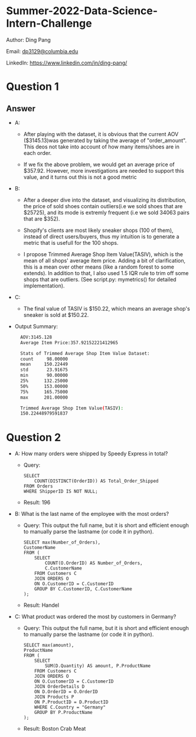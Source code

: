 # Summer-2022-Data-Science-Intern-Challenge
Author: Ding Pang

Email: dp3129@columbia.edu

LinkedIn: https://www.linkedin.com/in/ding-pang/

# Question 1

## Answer

* A:
    * After playing with the dataset, it is obvious that the current AOV ($3145.13)was generated by taking the average of "order_amount". This deos not take into account of how many items/shoes are in each order.

    * If we fix the above problem, we would get an average price of $357.92. However, more investigations are needed to support this value, and it turns out this is not a good metric

* B:
    * After a deeper dive into the dataset, and visualizing its distribution, the price of sold shoes contain outliers(i.e we sold shoes that are $25725), and its mode is extremly frequent (i.e we sold 34063 pairs that are $352).

    * Shopify's clients are most likely sneaker shops (100 of them), instead of direct users/buyers, thus my intuition is to generate a metric that is usefull for the 100 shops.

    * I propose Trimmed Average Shop Item Value(TASIV), which is the mean of all shops' average item price. Adding a bit of clarification, this is a mean over other means (like a random forest to some extends). In addition to that, I also used 1.5 IQR rule to trim off some shops that are outliers. (See script.py: mymetrics() for detailed implementation).

* C:
    * The final value of TASIV is $150.22, which means an average shop's sneaker is sold at $150.22.

* Output Summary:
  ```sh
    AOV:3145.128
    Average Item Price:357.92152221412965

    Stats of Trimmed Average Shop Item Value Dataset:
    count     98.00000
    mean     150.22449
    std       23.91675
    min       90.00000
    25%      132.25000
    50%      153.00000
    75%      165.75000
    max      201.00000

    Trimmed Average Shop Item Value(TASIV):
    150.22448979591837
  ```


# Question 2
* A: How many orders were shipped by Speedy Express in total?
    * Query:
        ```
        SELECT
            COUNT(DISTINCT(OrderID)) AS Total_Order_Shipped
        FROM Orders
        WHERE ShipperID IS NOT NULL;
        ```
    * Result: 196

* B: What is the last name of the employee with the most orders?
    * Query:
        This output the full name, but it is short and efficient enough to manually parse the lastname (or code it in python).
        ```
        SELECT max(Number_of_Orders),
        CustomerName
        FROM (
            SELECT
                COUNT(O.OrderID) AS Number_of_Orders,
                C.CustomerName
            FROM Customers C
            JOIN ORDERS O
            ON O.CustomerID = C.CustomerID
            GROUP BY C.CustomerID, C.CustomerName
        );
        ```
    * Result: Handel

* C: What product was ordered the most by customers in Germany?

     * Query:
        This output the full name, but it is short and efficient enough to manually parse the lastname (or code it in python).
        ```
        SELECT max(amount),
        ProductName
        FROM (
            SELECT
                SUM(D.Quantity) AS amount, P.ProductName
            FROM Customers C
            JOIN ORDERS O
            ON O.CustomerID = C.CustomerID
            JOIN OrderDetails D
            ON D.OrderID = O.OrderID
            JOIN Products P
            ON P.ProductID = D.ProductID
            WHERE C.Country = "Germany"
            GROUP BY P.ProductName
        );
        ```
    * Result: Boston Crab Meat



